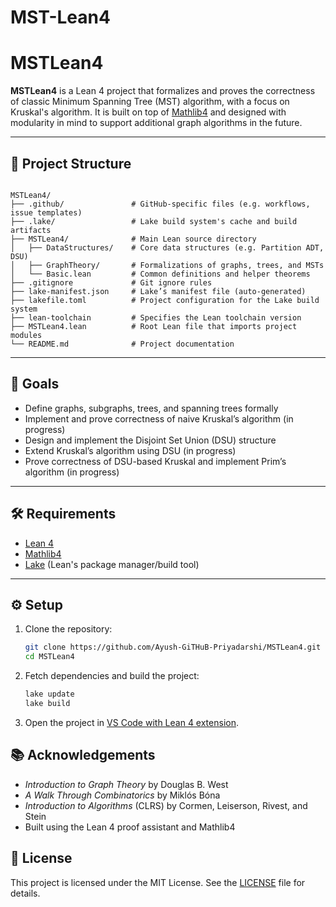 # MST-Lean4

# MSTLean4

**MSTLean4** is a Lean 4 project that formalizes and proves the correctness of classic Minimum Spanning Tree (MST) algorithm, with a focus on Kruskal's algorithm. It is built on top of [Mathlib4](https://github.com/leanprover-community/mathlib4) and designed with modularity in mind to support additional graph algorithms in the future.

---

## 📁 Project Structure

```

MSTLean4/
├── .github/               # GitHub-specific files (e.g. workflows, issue templates)
├── .lake/                 # Lake build system's cache and build artifacts
├── MSTLean4/              # Main Lean source directory
│   ├── DataStructures/    # Core data structures (e.g. Partition ADT, DSU)
│   ├── GraphTheory/       # Formalizations of graphs, trees, and MSTs
│   └── Basic.lean         # Common definitions and helper theorems
├── .gitignore             # Git ignore rules
├── lake-manifest.json     # Lake’s manifest file (auto-generated)
├── lakefile.toml          # Project configuration for the Lake build system
├── lean-toolchain         # Specifies the Lean toolchain version
├── MSTLean4.lean          # Root Lean file that imports project modules
└── README.md              # Project documentation
````


---

## 🚀 Goals

-  Define graphs, subgraphs, trees, and spanning trees formally
-  Implement and prove correctness of naive Kruskal’s algorithm (in progress)
-  Design and implement the Disjoint Set Union (DSU) structure
-  Extend Kruskal’s algorithm using DSU (in progress)
-  Prove correctness of DSU-based Kruskal and implement Prim’s algorithm (in progress)

---

## 🛠 Requirements

- [Lean 4](https://leanprover-community.github.io/get_started.html)
- [Mathlib4](https://github.com/leanprover-community/mathlib4)
- [Lake](https://github.com/leanprover/lake) (Lean's package manager/build tool)

---

## ⚙️ Setup

1. Clone the repository:
   ```bash
   git clone https://github.com/Ayush-GiTHuB-Priyadarshi/MSTLean4.git
   cd MSTLean4

2. Fetch dependencies and build the project:

   ```bash
   lake update
   lake build
   ```

3. Open the project in [VS Code with Lean 4 extension](https://leanprover-community.github.io/get_started.html).


## 📚 Acknowledgements

* *Introduction to Graph Theory* by Douglas B. West  
* *A Walk Through Combinatorics* by Miklós Bóna  
* *Introduction to Algorithms* (CLRS) by Cormen, Leiserson, Rivest, and Stein  
* Built using the Lean 4 proof assistant and Mathlib4


## 📄 License

This project is licensed under the MIT License. See the [LICENSE](./LICENSE) file for details.

